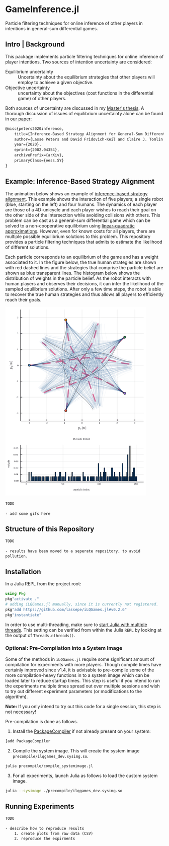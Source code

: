 # GameInference.jl

Particle filtering techniques for online inference of other players in
intentions in general-sum differential games.

## Intro | Background

This package implements particle filtering techniques for online inference of
player intentions. Two sources of intention uncertainty are considered:

<dl>
<dt>Equilibrium uncertainty</dt>
<dd>
Uncertainty about the equilibrium strategies that other players will employ
to achieve a given objective.
</dd>
<dt>Objective uncertainty</dt>
<dd>
uncertainty about the objectives (cost functions in the differential game)
of other players.
</dd>
</dl>

Both sources of uncertainty are discussed in my [Master's thesis](). A thorough
discussion of issues of equilibrium uncertainty alone can be found in [our
paper](https://arxiv.org/abs/2002.04354):

```latex
@misc{peters2020inference,
    title={Inference-Based Strategy Alignment for General-Sum Differential Games},
    author={Lasse Peters and David Fridovich-Keil and Claire J. Tomlin and Zachary N. Sunberg},
    year={2020},
    eprint={2002.04354},
    archivePrefix={arXiv},
    primaryClass={eess.SY}
}
```

## Example: Inference-Based Strategy Alignment

The animation below shows an example of [inference-based strategy alignment](https://arxiv.org/abs/2002.04354).
This example shows the interaction of five players; a single robot (blue, starting on the left) and four humans.
The dynamics of each player are those of a 4D-unicycle and each player wishes to reach their goal on the other side of the intersection while avoiding collisions with others.
This problem can be cast as a general-sum differential game which can be solved to a non-cooperative equilibrium using [linear-quadratic approximations](https://arxiv.org/abs/1909.04694).
However, even for known costs for all players, there are multiple possible equilibrium solutions to this problem.
This repository provides a particle filtering techniques that admits to estimate the likelihood of different solutions.

Each particle corresponds to an equilibrium of the game and has a weight associated to it.
In the figure below, the true human strategies are shown with red dashed lines and the strategies that comprise the particle belief are shown as blue transparent lines.
The histogram below shows the distribution of weights in the particle belief.
As the robot interacts with human players and observes their decisions, it can infer the likelihood of the sampled equilibrium solutions.
After only a few time steps, the robot is able to recover the true human strategies and thus allows all players to efficiently reach their goals.

![](https://raw.githubusercontent.com/lassepe/GameInference.jl-results/81cdc0c5e72a813ac70299a40eba94dca795fb0a/uncertain-equilibria/gifs/5-player-closed-loop/5-player-planning-3.gif?token=ACM4E5VHSESXVPFES32A43K636ZHI)

```important
TODO

- add some gifs here
```

## Structure of this Repository

```important
TODO

- results have been moved to a seperate repository, to avoid pollution.
```


## Installation

In a Julia REPL from the project root:

```julia
using Pkg
pkg"activate ."
# adding iLQGames.jl manually, since it is currently not registered.
pkg"add https://github.com/lassepe/iLQGames.jl#v0.2.6"
pkg"instantiate"
```

In order to use multi-threading, make sure to [start Julia with multiple threads](https://docs.julialang.org/en/v1.6-dev/manual/multi-threading/#Starting-Julia-with-multiple-threads-1).
This setting can be verified from within the Julia `REPL` by looking at the output of `Threads.nthreads()`.

### Optional: Pre-Compilation into a System Image

Some of the methods in `iLQGames.jl` require some significant amount of
compilation for experiments with more players.
Though compile times have certainly improved since v1.4, it is advisable to
pre-compile some of the more compilation-heavy functions in to a system image
which can be loaded later to reduce startup times.
This step is useful if  you intend to run the experiments multiple times spread
out over multiple sessions and wish to try out different experiment parameters
(or modifications to the algorithm).

**Note:** If you only intend to try out this code for a single session, this
step is not necessary!

Pre-compilation is done as follows.

1. Install the
[PackageCompiler](https://github.com/JuliaLang/PackageCompiler.jl) if not
already present on your system:

```julia
]add PackageCompiler
```

2. Compile the system image. This will create the system image
   `precompile/ilqgames_dev.sysimg.so`.

```bash
julia precompile/compile_systemimage.jl
```

3. For all experiments, launch Julia as follows to load the custom system image.
```bash
julia --sysimage ./precompile/ilqgames_dev.sysimg.so
```

## Running Experiments

```important
TODO

- describe how to reproduce results
    1. create plots from raw data (CSV)
    2. reproduce the expirments
```
